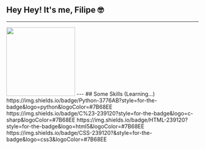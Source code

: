 ## Hey Hey! It's me, Filipe 🤓
---
<img height="180em" src="https://github-readme-stats.vercel.app/api?username=Lip-ee&show_icons=true&hide_border=true&&count_private=true&include_all_commits=true" />
---
## Some Skills (Learning...)
https://img.shields.io/badge/Python-3776AB?style=for-the-badge&logo=python&logoColor=#7B68EE
https://img.shields.io/badge/C%23-239120?style=for-the-badge&logo=c-sharp&logoColor=#7B68EE
https://img.shields.io/badge/HTML-239120?style=for-the-badge&logo=html5&logoColor=#7B68EE
https://img.shields.io/badge/CSS-239120?&style=for-the-badge&logo=css3&logoColor=#7B68EE

<!--
**Lip-ee/Lip-ee** is a ✨ _special_ ✨ repository because its `README.md` (this file) appears on your GitHub profile.

Here are some ideas to get you started:

- 🔭 I’m currently working on ...
- 🌱 I’m currently learning ...
- 👯 I’m looking to collaborate on ...
- 🤔 I’m looking for help with ...
- 💬 Ask me about ...
- 📫 How to reach me: ...
- 😄 Pronouns: ...
- ⚡ Fun fact: ...
-->
